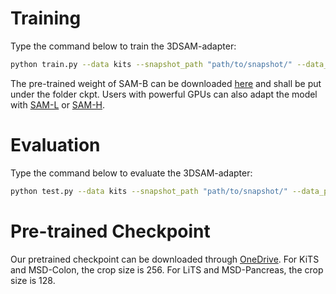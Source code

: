 # Training

Type the command below to train the 3DSAM-adapter:
```sh
python train.py --data kits --snapshot_path "path/to/snapshot/" --data_prefix "path/to/data folder/"  --rand_crop_size 128
```
The pre-trained weight of SAM-B can be downloaded [here](https://dl.fbaipublicfiles.com/segment_anything/sam_vit_b_01ec64.pth) 
and shall be put under the folder ckpt. Users with powerful GPUs can also adapt the model with [SAM-L](https://dl.fbaipublicfiles.com/segment_anything/sam_vit_l_0b3195.pth) or [SAM-H](https://dl.fbaipublicfiles.com/segment_anything/sam_vit_h_4b8939.pth).

# Evaluation

Type the command below to evaluate the 3DSAM-adapter:
```sh
python test.py --data kits --snapshot_path "path/to/snapshot/" --data_prefix "path/to/data folder/"  --rand_crop_size 128 --num_prompts 1
```

# Pre-trained Checkpoint

Our pretrained checkpoint can be downloaded through [OneDrive](https://mycuhk-my.sharepoint.com/:f:/g/personal/1155187960_link_cuhk_edu_hk/EgSZwTonMG1Cl_PA7wTP5zgBe-DU4K5rb0woDt3i8U22SA?e=0jmfkq).
For KiTS and MSD-Colon, the crop size is 256. For LiTS and MSD-Pancreas, the crop size is 128.